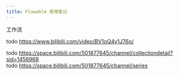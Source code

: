 ```yaml
---
title: Flowable 使用笔记
---
```


工作流

todo https://www.bilibili.com/video/BV1oQ4y1J76o/

todo https://space.bilibili.com/501877645/channel/collectiondetail?sid=1456968 \
todo https://space.bilibili.com/501877645/channel/series
